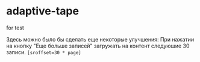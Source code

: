 # adaptive-tape
for test

Здесь можно было бы сделать еще некоторые улучшения:
При нажатии на кнопку "Еще больше записей" загружать на контент следуюшие 30 записи. ```[sroffset=30 * page]```
